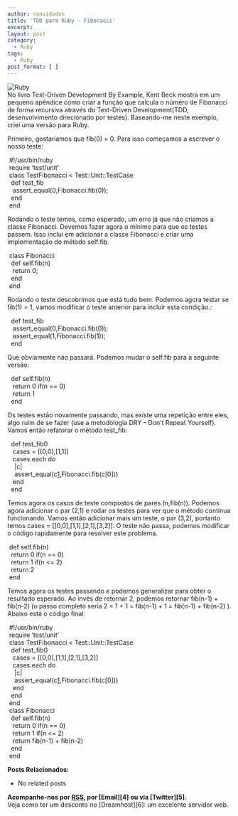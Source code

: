 ```yaml
---
author: convidados
title: 'TDD para Ruby - Fibonacci'
excerpt:
layout: post
category:
  - Ruby
tags:
  - Ruby
post_format: [ ]
---
```

![Ruby][1]  
No livro Test-Driven Development By Example, Kent Beck mostra em um pequeno apêndice como criar a função que calcula o número de Fibonacci de forma recursiva através do Test-Driven Development(TDD, desenvolvimento direcionado por testes). Baseando-me neste exemplo, criei uma versão para Ruby.

Primeiro, gostariamos que fib(0) = 0. Para isso começamos a escrever o nosso teste:

 #!/usr/bin/ruby  
 require ‘test/unit’  
 class TestFibonacci < Test::Unit::TestCase  
  def test_fib  
   assert_equal(0,Fibonacci.fib(0));  
  end  
 end

Rodando o teste temos, como esperado, um erro já que não criamos a classe Fibonacci. Devemos fazer agora o mínimo para que os testes passem. Isso inclui em adicionar a classe Fibonacci e criar uma implementação do método self.fib.

 class Fibonacci  
  def self.fib(n)  
   return 0;  
  end  
 end

Rodando o teste descobrimos que está tudo bem. Podemos agora testar se fib(1) = 1, vamos modificar o teste anterior para incluir esta condição.:

  def test_fib  
   assert_equal(0,Fibonacci.fib(0));  
   assert_equal(1,Fibonacci.fib(1));  
  end

Que obviamente não passará. Podemos mudar o self.fib para a seguinte versão:

  def self.fib(n)  
   return 0 if(n == 0)  
   return 1  
  end

Os testes estão novamente passando, mas existe uma repetição entre eles, algo ruim de se fazer (use a metodologia DRY – Don’t Repeat Yourself). Vamos então refatorar o método test_fib:

  def test_fib0  
   cases = [[0,0],[1,1]]  
   cases.each do  
    |c|  
    assert_equal(c[1],Fibonacci.fib(c[0]))  
   end  
  end

Temos agora os casos de teste compostos de pares (n,fib(n)). Podemos agora adicionar o par (2,1) e rodar os testes para ver que o método continua funcionando. Vamos então adicionar mais um teste, o par (3,2), portanto temos cases = [[0,0],[1,1],[2,1],[3,2]]. O teste não passa, podemos modificar o código rapidamente para resolver este problema.

 def self.fib(n)  
  return 0 if(n == 0)  
  return 1 if(n <= 2)  
  return 2  
 end

Temos agora os testes passando e podemos generalizar para obter o resultado esperado. Ao invés de retornar 2, podemos retornar fib(n-1) + fib(n-2) (o passo completo seria 2 = 1 + 1 = fib(n-1) + 1 = fib(n-1) + fib(n-2) ). Abaixo está o código final:

 #!/usr/bin/ruby  
 require ‘test/unit’  
 class TestFibonacci < Test::Unit::TestCase  
  def test_fib0  
   cases = [[0,0],[1,1],[2,1],[3,2]]  
   cases.each do  
    |c|  
    assert_equal(c[1],Fibonacci.fib(c[0]))  
   end  
  end  
 end  
 class Fibonacci  
  def self.fib(n)  
   return 0 if(n == 0)  
   return 1 if(n <= 2)  
   return fib(n-1) + fib(n-2)  
  end  
 end

**Posts Relacionados:** 
*   No related posts









**Acompanhe-nos por [ RSS][3], por [Email][4] ou via [Twitter][5].**  
Veja como ter um desconto no [Dreamhost][6]: um excelente servidor web.

 [1]: http://vidageek.net/wp-content/uploads/2008/01/ruby.thumbnail.jpg
 [2]: https://twitter.com/share
 [3]: http://feeds.feedburner.com/VidaGeek



